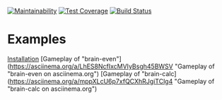 [![Maintainability](https://api.codeclimate.com/v1/badges/a99a88d28ad37a79dbf6/maintainability)](https://codeclimate.com/github/codeclimate/codeclimate/maintainability)
[![Test Coverage](https://api.codeclimate.com/v1/badges/a99a88d28ad37a79dbf6/test_coverage)](https://codeclimate.com/github/codeclimate/codeclimate/test_coverage)
[![Build Status](https://travis-ci.org/ashikov/frontend-project-lvl1.svg?branch=master)](https://travis-ci.org/ashikov/frontend-project-lvl1)
# Examples
[Installation](https://asciinema.org/a/WHAKN8mNHCp46MQpkHGevNj7d "Installation example on asciinema.org")
[Gameplay of "brain-even"](https://asciinema.org/a/LhES8NcfIxcMVIyBsgh45BWSV "Gameplay of "brain-even on asciinema.org")
[Gameplay of "brain-calc](https://asciinema.org/a/mppXLcU6p7xfQCXhRJgiTClg4 "Gameplay of "brain-calc on asciinema.org")
